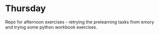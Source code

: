 # Thursday

Repo for afternoon exercises - retrying the prelearning tasks from emory and trying some python workbook exercises.
